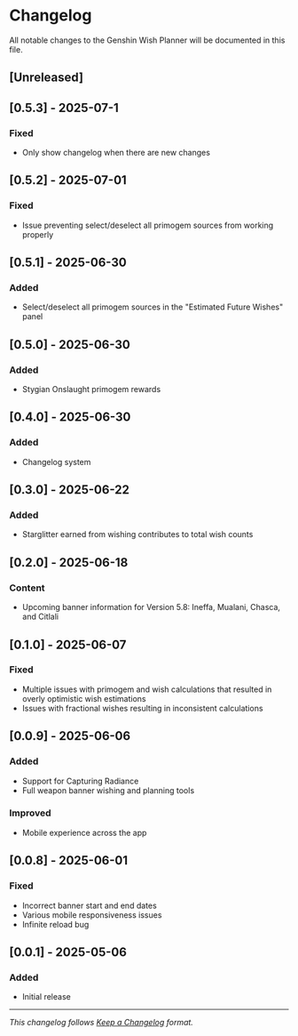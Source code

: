 # Changelog

All notable changes to the Genshin Wish Planner will be documented in this file.

## [Unreleased]

## [0.5.3] - 2025-07-1

### Fixed

- Only show changelog when there are new changes

## [0.5.2] - 2025-07-01

### Fixed

- Issue preventing select/deselect all primogem sources from working properly

## [0.5.1] - 2025-06-30

### Added

- Select/deselect all primogem sources in the "Estimated Future Wishes" panel

## [0.5.0] - 2025-06-30

### Added

- Stygian Onslaught primogem rewards

## [0.4.0] - 2025-06-30

### Added

- Changelog system

## [0.3.0] - 2025-06-22

### Added

- Starglitter earned from wishing contributes to total wish counts

## [0.2.0] - 2025-06-18

### Content

- Upcoming banner information for Version 5.8: Ineffa, Mualani, Chasca, and Citlali

## [0.1.0] - 2025-06-07

### Fixed

- Multiple issues with primogem and wish calculations that resulted in overly optimistic wish estimations
- Issues with fractional wishes resulting in inconsistent calculations

## [0.0.9] - 2025-06-06

### Added

- Support for Capturing Radiance
- Full weapon banner wishing and planning tools

### Improved

- Mobile experience across the app

## [0.0.8] - 2025-06-01

### Fixed

- Incorrect banner start and end dates
- Various mobile responsiveness issues
- Infinite reload bug

## [0.0.1] - 2025-05-06

### Added

- Initial release

---

_This changelog follows [Keep a Changelog](https://keepachangelog.com/en/1.0.0/) format._
